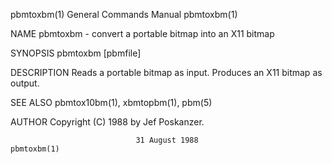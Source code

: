 pbmtoxbm(1)                General Commands Manual                pbmtoxbm(1)

NAME
       pbmtoxbm - convert a portable bitmap into an X11 bitmap

SYNOPSIS
       pbmtoxbm [pbmfile]

DESCRIPTION
       Reads a portable bitmap as input.  Produces an X11 bitmap as output.

SEE ALSO
       pbmtox10bm(1), xbmtopbm(1), pbm(5)

AUTHOR
       Copyright (C) 1988 by Jef Poskanzer.

                                31 August 1988                    pbmtoxbm(1)
